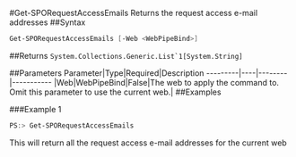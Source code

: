 #Get-SPORequestAccessEmails
Returns the request access e-mail addresses
##Syntax
```powershell
Get-SPORequestAccessEmails [-Web <WebPipeBind>]
```


##Returns
```System.Collections.Generic.List`1[System.String]```

##Parameters
Parameter|Type|Required|Description
---------|----|--------|-----------
|Web|WebPipeBind|False|The web to apply the command to. Omit this parameter to use the current web.|
##Examples

###Example 1
```powershell
PS:> Get-SPORequestAccessEmails
```
This will return all the request access e-mail addresses for the current web
